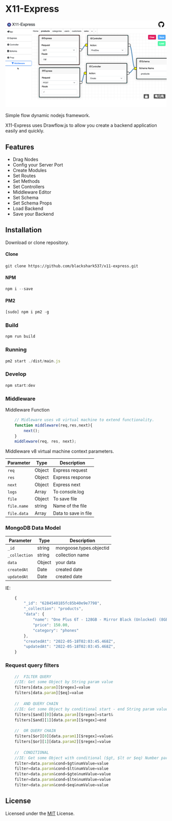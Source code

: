 # X11-Express

![Demo](https://github.com/blackshark537/x11-express/raw/master/public/demo.png)

Simple flow dynamic nodejs framework.

X11-Express uses Drawflow.js to allow you create a backend application easily and quickly.

## Features
- Drag Nodes
- Config your Server Port
- Create Modules
- Set Routes
- Set Methods
- Set Controllers
- Middleware Editor
- Set Schema
- Set Schema Props
- Load Backend
- Save your Backend

## Installation
Download or clone repository.

#### Clone
`git clone https://github.com/blackshark537/x11-express.git`

#### NPM
```javascript
npm i --save
```

#### PM2
```javascript
[sudo] npm i pm2 -g
```
### Build
```javascript
npm run build
```

### Running
```javascript
pm2 start ./dist/main.js
```

### Develop
```javascript
npm start:dev
```

### Middleware
Middleware Function
```javascript
    // Midleware uses v8 virtual machine to extend functionality.
    function middleware(req,res,next){
        next();
    }
    middleware(req, res, next);
```

Middleware v8 virtual machine context parameters.

Parameter | Type | Description
--- | --- | ---
`req` | Object | Express request
`res` | Object | Express response
`next` | Object | Express next
`logs` | Array | To console.log
`file` | Object | To save file
`file.name` | string | Name of the file
`file.data` | Array | Data to save in file

### MongoDB Data Model
Parameter | Type | Description
--- | --- | ---
`_id` | string | mongoose.types.objectid
`_collection` | string | collection name
`data` | Object | your data
`createdAt` | Date | created date 
`updatedAt` | Date | created date 

IE:
```javascript
    {
        "_id": "6284540185fc85b40e9e7798",
        "_collection": "products",
        "data": {
            "name": "One Plus 6T - 128GB - Mirror Black (Unlocked) (8GB RAM)",
            "price": 150.00,
            "category": "phones"
        },
        "createdAt": "2022-05-18T02:03:45.468Z",
        "updatedAt": "2022-05-18T02:03:45.468Z",
    }
```
### Request query filters
```javascript
    //  FILTER QUERY
    //IE: Get some Object by String param value
    filters[data.param][$regex]=value
    filters[data.param][$eq]=value
    
    //  AND QUERY CHAIN
    //IE: Get some Object by conditional start - end String param value
    filters[$and][0][data.param][$regex]=start&
    filters[$and][1][data.param][$regex]=end

    //  OR QUERY CHAIN
    filters[$or][0][data.param1][$regex]=value&
    filters[$or][1][data.param2][$regex]=value

    //  CONDITIONAL
    //IE: Get some Object with conditional ($gt, $lt or $eq) Number param value.
    filter=data.param&cond=$gt&numValue=value
    filter=data.param&cond=$lt&numValue=value
    filter=data.param&cond=$gte&numValue=value
    filter=data.param&cond=$lte&numValue=value
    filter=data.param&cond=$eq&numValue=value
```

## License

Licensed under the [MIT](LICENSE) License.
